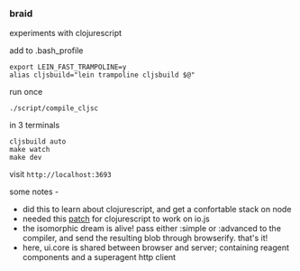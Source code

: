### braid

experiments with clojurescript

add to .bash_profile 
```
export LEIN_FAST_TRAMPOLINE=y
alias cljsbuild="lein trampoline cljsbuild $@"
```

run once 
```
./script/compile_cljsc
```

in 3 terminals 
```
cljsbuild auto
make watch
make dev
```

visit `http://localhost:3693`

some notes - 
- did this to learn about clojurescript, and get a confortable stack on node 
- needed this [patch]() for clojurescript to work on io.js
- the isomorphic dream is alive! pass either :simple or :advanced to the compiler, and send the resulting blob through browserify. that's it!
- here, ui.core is shared between browser and server; containing reagent components and a superagent http client
